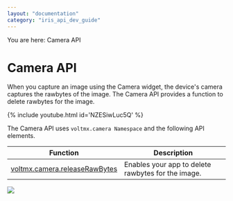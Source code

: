 ```yaml
---
layout: "documentation"
category: "iris_api_dev_guide"
---
```

                              

You are here: Camera API

Camera API
==========

When you capture an image using the Camera widget, the device's camera captures the rawbytes of the image. The Camera API provides a function to delete rawbytes for the image.

{% include youtube.html id='NZESiwLuc5Q' %}

The Camera API uses `voltmx.camera Namespace` and the following API elements.

  
| Function | Description |
| --- | --- |
| [voltmx.camera.releaseRawBytes](voltmx.camera_functions.html#voltmx.camera.releaseRawBytes) | Enables your app to delete rawbytes for the image. |

![](resources/prettify/onload.png)
